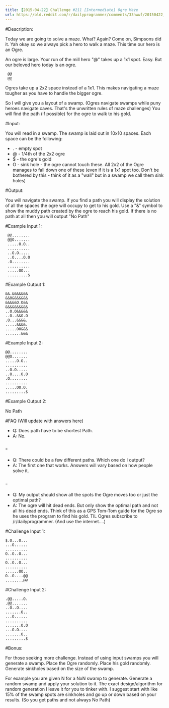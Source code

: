 ```yaml
---
title: [2015-04-22] Challenge #211 [Intermediate] Ogre Maze
url: https://old.reddit.com/r/dailyprogrammer/comments/33hwwf/20150422_challenge_211_intermediate_ogre_maze/
---
```


#Description: 

Today we are going to solve a maze. What? Again? Come on, Simpsons did it. Yah okay so we always pick a hero to walk a maze. This time our hero is an Ogre.

An ogre is large. Your run of the mill hero "@" takes up a 1x1 spot. Easy. But our beloved hero today is an ogre.

     @@
     @@

Ogres take up a 2x2 space instead of a 1x1. This makes navigating a maze tougher as you have to handle the bigger ogre.

So I will give you a layout of a swamp. (Ogres navigate swamps while puny heroes navigate caves. That's the unwritten rules of maze challenges) You will find the path (if possible) for
the ogre to walk to his gold. 

#Input:

You will read in a swamp. The swamp is laid out in 10x10 spaces. Each space can be the following:

* . - empty spot
* @ - 1/4th of the 2x2 ogre
* $ - the ogre's gold
* O - sink hole - the ogre cannot touch these. All 2x2 of the Ogre manages to fall down one of these (even if it is a 1x1 spot too. Don't be bothered by this - think of it as a "wall" but in a swamp we call them sink holes)

#Output:

You will navigate the swamp. If you find a path you will display the solution of all the spaces the ogre will occupy to get to his gold. Use a "&" symbol to show the muddy path created by the ogre to reach his gold. If there is no path at all then you will output "No Path"

#Example Input 1:

     @@........
     @@O.......
     .....O.O..
     ..........
     ..O.O.....
     ..O....O.O
     .O........
     ..........
     .....OO...
     .........$

#Example  Output 1:

	&&.&&&&&&&
	&&O&&&&&&&
	&&&&&O.O&&
	&&&&&&&&&&
	..O.O&&&&&
	..O..&&O.O
	.O...&&&&.
	.....&&&&.
	.....OO&&&
	.......&&&

#Example Input 2:

	@@........
	@@O.......
	.....O.O..
	..........
	..O.O.....
	..O....O.O
	.O........
	..........
	.....OO.O.
	.........$

#Example Output 2:

No Path


#FAQ (Will update with answers here)

* Q: Does path have to be shortest Path.
* A: No.

### -

* Q: There could be a few different paths. Which one do I output?
* A: The first one that works. Answers will vary based on how people solve it.

### -

* Q: My output should show all the spots the Ogre moves too or just the optimal path?
* A: The ogre will hit dead ends. But only show the optimal path and not all his dead ends. Think of this as a GPS Tom-Tom guide for the Ogre so he uses the program to find his gold. TIL Ogres subscribe to /r/dailyprogrammer. (And use the internet....)

#Challenge Input 1:

    $.O...O...
	...O......
	..........
	O..O..O...
	..........
	O..O..O...
	..........
	......OO..
	O..O....@@
	........@@

#Challenge Input 2:

	.@@.....O.
	.@@.......
	..O..O....
	.......O..
	...O......
	..........
	.......O.O
	...O.O....
	.......O..
	.........$

#Bonus:

For those seeking more challenge. Instead of using input swamps you will generate a swamp. Place the Ogre randomly. Place his gold randomly. Generate sinkholes based on the size of the swamp.

For example you are given N for a NxN swamp to generate. Generate a random swamp and apply your solution to it. The exact design/algorithm for random generation I leave it for you to tinker with. I suggest start with like 15% of the swamp spots are sinkholes and go up or down based on your results. (So you get paths and not always No Path)
